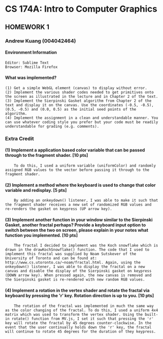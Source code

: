 # CS 174A: Intro to Computer Graphics
## HOMEWORK 1

### Andrew Kuang (004042464)

#### Environment Information
	Editor: Sublime Text
	Browser: Mozilla Firefox

#### What was implemented?

	(1) Get a simple WebGL element (canvas) to display without error.
	(2) Implement the various shader codes needed to get primitives onto the screen as illustrated in the lecture and in Chapter 2 of the text.
	(3) Implement the Sierpinski Gasket algorithm from Chapter 2 of the text and display it on the canvas. Use the coordinates (-0.5, -0.5), (0.5, -0.5) and (0.0, 0.5) as the initial seed points of the algorithm.
	(4) Implement the assignment in a clean and understandable manner. You can use whatever coding style you prefer but your code must be readily understandable for grading (e.g. comments).

### Extra Credit

#### (1) Implement a application based color variable that can be passed through to the fragment shader. [10 pts]

		To do this, I used a uniform variable (uniformColor) and randomly assigned RGB values to the vector before passing it through to the fragment shader.

#### (2) Implement a method where the keyboard is used to change that color variable and redisplay. [5 pts]

		By adding an onkeydown() listener, I was able to make it such that the fragment shader receives a new set of randomized RGB values and re-renders the gasket on keypress (UP arrow key).

#### (3) Implement another function in your window similar to the Sierpinski Gasket, another fractal perhaps? Provide a keyboard input option to switch between the two on screen, please explain in your notes what function you implemented. [10 pts]

		The fractal I decided to implement was the Koch snowflake which is drawn in the drawKochSnowflake() function. The code that I used to implement this fractal was supplied by Noam Sutskever of the University of Toronto and can be found at: http://www.cs.utoronto.ca/~noam/fractal.html. Again, using the onkeydown() listener, I was able to display the fractal on a new canvas and disable the display of the Sierpinski gasket on keypress (DOWN arrow key). When pressed again, the new canvas is removed and the Sierpinski gasket is re-rendered with new random RGB values. 

#### (4) Implement a rotation in the vertex shader and rotate the fractal via keyboard by pressing the 'r' key. Rotation direction is up to you. [10 pts]

		The rotation of the fractal was implemented in much the same way as the color changing of the fractal. To do this, I used a uniform 4x4 matrix which was used to transform the vertex shader. Using the built-in rotate() function from MV.js, I set it such that pressing the 'r' key will rotate the fractal by 45 degrees counter-clockwise. In the event that the user continually holds down the 'r' key, the fractal will continue to rotate 45 degrees for the duration of they keypress.
